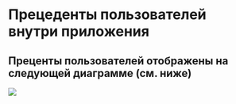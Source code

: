# Прецеденты пользователей внутри приложения 

## Преценты пользователей отображены на следующей диаграмме (см. ниже)
<image src="/documentation/assets/use_case_diagram_for_users.png">